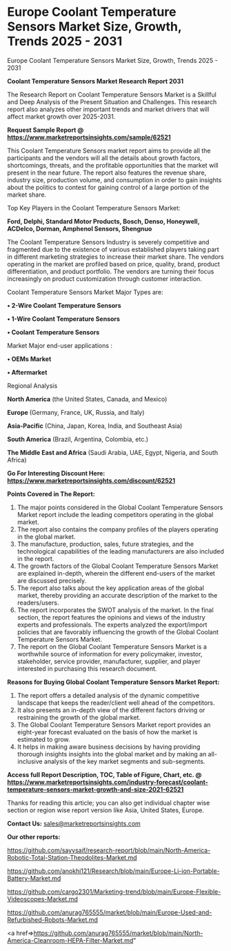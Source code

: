 # Europe Coolant Temperature Sensors Market Size, Growth, Trends 2025 - 2031
Europe Coolant Temperature Sensors Market Size, Growth, Trends 2025 - 2031

<strong>Coolant Temperature Sensors Market Research Report 2031</strong>

The Research Report on Coolant Temperature Sensors Market is a Skillful and Deep Analysis of the Present Situation and Challenges. This research report also analyzes other important trends and market drivers that will affect market growth over 2025-2031.

<strong>Request Sample Report @ <a href=https://www.marketreportsinsights.com/sample/62521>https://www.marketreportsinsights.com/sample/62521</a></strong>

This Coolant Temperature Sensors market report aims to provide all the participants and the vendors will all the details about growth factors, shortcomings, threats, and the profitable opportunities that the market will present in the near future. The report also features the revenue share, industry size, production volume, and consumption in order to gain insights about the politics to contest for gaining control of a large portion of the market share.

Top Key Players in the Coolant Temperature Sensors Market:

<strong>Ford, Delphi, Standard Motor Products, Bosch, Denso, Honeywell, ACDelco, Dorman, Amphenol Sensors, Shengnuo</strong>

The Coolant Temperature Sensors Industry is severely competitive and fragmented due to the existence of various established players taking part in different marketing strategies to increase their market share. The vendors operating in the market are profiled based on price, quality, brand, product differentiation, and product portfolio. The vendors are turning their focus increasingly on product customization through customer interaction.

Coolant Temperature Sensors Market Major Types are:

<strong>• 2-Wire Coolant Temperature Sensors

• 1-Wire Coolant Temperature Sensors

• Coolant Temperature Sensors</strong>

Market Major end-user applications :

<strong>• OEMs Market

• Aftermarket</strong>

Regional Analysis

</u><strong><b>North America</b></strong> (the United States, Canada, and Mexico)

<strong><b>Europe </b></strong>(Germany, France, UK, Russia, and Italy)

<strong><b>Asia-Pacific</b></strong> (China, Japan, Korea, India, and Southeast Asia)

<strong><b>South America</b></strong> (Brazil, Argentina, Colombia, etc.)

<strong><b>The Middle East and Africa</b></strong> (Saudi Arabia, UAE, Egypt, Nigeria, and South Africa)

<strong>Go For Interesting Discount Here: <a href=https://www.marketreportsinsights.com/discount/62521>https://www.marketreportsinsights.com/discount/62521</a></strong>

<strong>Points Covered in The Report:</strong>
<ol>
  <li>The major points considered in the Global Coolant Temperature Sensors Market report include the leading competitors operating in the global market.</li>
  <li>The report also contains the company profiles of the players operating in the global market.</li>
  <li>The manufacture, production, sales, future strategies, and the technological capabilities of the leading manufacturers are also included in the report.</li>
  <li>The growth factors of the Global Coolant Temperature Sensors Market are explained in-depth, wherein the different end-users of the market are discussed precisely.</li>
  <li>The report also talks about the key application areas of the global market, thereby providing an accurate description of the market to the readers/users.</li>
  <li>The report incorporates the SWOT analysis of the market. In the final section, the report features the opinions and views of the industry experts and professionals. The experts analyzed the export/import policies that are favorably influencing the growth of the Global Coolant Temperature Sensors Market.</li>
  <li>The report on the Global Coolant Temperature Sensors Market is a worthwhile source of information for every policymaker, investor, stakeholder, service provider, manufacturer, supplier, and player interested in purchasing this research document.</li>
</ol>
<strong>Reasons for Buying Global Coolant Temperature Sensors Market Report:</strong>

<ol>
  <li>The report offers a detailed analysis of the dynamic competitive landscape that keeps the reader/client well ahead of the competitors.</li>
  <li>It also presents an in-depth view of the different factors driving or restraining the growth of the global market.</li>
  <li>The Global Coolant Temperature Sensors Market report provides an eight-year forecast evaluated on the basis of how the market is estimated to grow.</li>
  <li>It helps in making aware business decisions by having providing thorough insights insights into the global market and by making an all-inclusive analysis of the key market segments and sub-segments.</li>
</ol>
<strong>Access full Report Description, TOC, Table of Figure, Chart, etc. @ <a href=https://www.marketreportsinsights.com/industry-forecast/coolant-temperature-sensors-market-growth-and-size-2021-62521>https://www.marketreportsinsights.com/industry-forecast/coolant-temperature-sensors-market-growth-and-size-2021-62521</a></strong>


Thanks for reading this article; you can also get individual chapter wise section or region wise report version like Asia, United States, Europe.

<strong>Contact Us:</strong>
sales@marketreportsinsights.com

<strong>Our other reports:</strong>

<a href=https://github.com/sayysaif/research-report/blob/main/North-America-Robotic-Total-Station-Theodolites-Market.md>https://github.com/sayysaif/research-report/blob/main/North-America-Robotic-Total-Station-Theodolites-Market.md</a>

<a href=https://github.com/anokhi121/Research/blob/main/Europe-Li-ion-Portable-Battery-Market.md>https://github.com/anokhi121/Research/blob/main/Europe-Li-ion-Portable-Battery-Market.md</a>

<a href=https://github.com/cargo2301/Marketing-trend/blob/main/Europe-Flexible-Videoscopes-Market.md>https://github.com/cargo2301/Marketing-trend/blob/main/Europe-Flexible-Videoscopes-Market.md</a>

<a href=https://github.com/anurag765555/market/blob/main/Europe-Used-and-Refurbished-Robots-Market.md>https://github.com/anurag765555/market/blob/main/Europe-Used-and-Refurbished-Robots-Market.md</a>

<a href=>https://github.com/anurag765555/market/blob/main/North-America-Cleanroom-HEPA-Filter-Market.md</a>"
